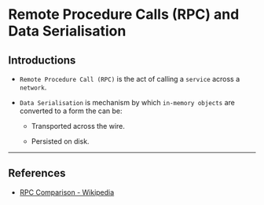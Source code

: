 # Remote Procedure Calls (RPC) and Data Serialisation

## Introductions

* `Remote Procedure Call (RPC)` is the act of calling a `service` across a `network`.

* `Data Serialisation` is mechanism by which `in-memory objects` are converted to a form the can be:

    * Transported across the wire.
    
    * Persisted on disk.

---

## References

* [RPC Comparison - Wikipedia](https://en.wikipedia.org/wiki/Comparison_of_data-serialization_formats)